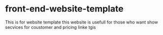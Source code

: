 # front-end-website-template
 This is for website template this website is usefull for those who want show secvices for coustomer and pricing linke tgis
